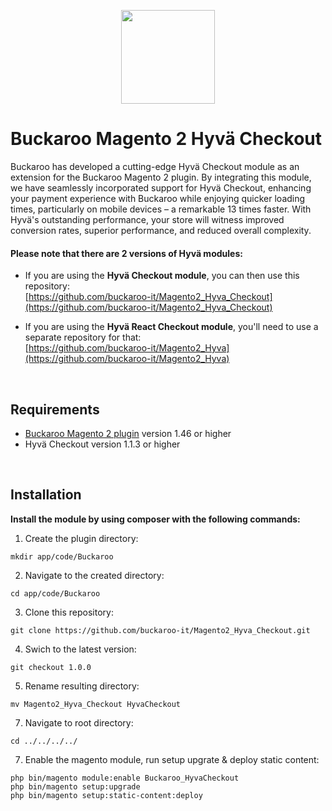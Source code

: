 <p align="center">
  <img src="https://github.com/buckaroo-it/Magento2/assets/105488705/b00d2fcd-2458-4a8b-ab1f-e85d678a0008" width="150px" position="center">
</p>

# Buckaroo Magento 2 Hyvä Checkout
Buckaroo has developed a cutting-edge Hyvä Checkout module as an extension for the Buckaroo Magento 2 plugin. By integrating this module, we have seamlessly incorporated support for Hyvä Checkout, enhancing your payment experience with Buckaroo while enjoying quicker loading times, particularly on mobile devices – a remarkable 13 times faster. With Hyvä's outstanding performance, your store will witness improved conversion rates, superior performance, and reduced overall complexity.

#### Please note that there are 2 versions of Hyvä modules:
* If you are using the **Hyvä Checkout module**, you can then use this repository:<br>
[https://github.com/buckaroo-it/Magento2_Hyva_Checkout](https://github.com/buckaroo-it/Magento2_Hyva_Checkout)

* If you are using the **Hyvä React Checkout module**, you'll need to use a separate repository for that:<br>
[https://github.com/buckaroo-it/Magento2_Hyva](https://github.com/buckaroo-it/Magento2_Hyva)
<br>

## Requirements
* [Buckaroo Magento 2 plugin](https://github.com/buckaroo-it/Magento2/releases) version 1.46 or higher
* Hyvä Checkout version 1.1.3 or higher
<br>

## Installation
**Install the module by using composer with the following commands:**

1. Create the plugin directory:
```
mkdir app/code/Buckaroo
```
2. Navigate to the created directory:
```
cd app/code/Buckaroo
```
3. Clone this repository:
```
git clone https://github.com/buckaroo-it/Magento2_Hyva_Checkout.git
```
4. Swich to the latest version:
```
git checkout 1.0.0
```
5. Rename resulting directory:
```
mv Magento2_Hyva_Checkout HyvaCheckout
```
7. Navigate to root directory:
```
cd ../../../../
```
7. Enable the magento module, run setup upgrate & deploy static content:
```
php bin/magento module:enable Buckaroo_HyvaCheckout
php bin/magento setup:upgrade
php bin/magento setup:static-content:deploy
```
